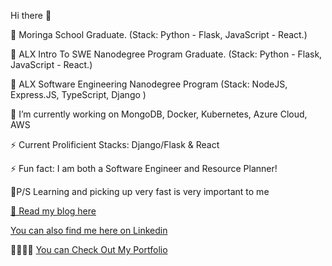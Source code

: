 Hi there 👋

🔭 Moringa School Graduate. (Stack: Python - Flask, JavaScript - React.)

🔭 ALX Intro To SWE Nanodegree Program  Graduate. (Stack: Python - Flask, JavaScript - React.)

🔭  ALX Software Engineering Nanodegree Program (Stack: NodeJS, Express.JS, TypeScript, Django )

🔭 I’m currently working on MongoDB, Docker, Kubernetes, Azure Cloud, AWS

⚡ Current Prolificient Stacks: Django/Flask & React 

⚡ Fun fact: I am both a Software Engineer and Resource Planner!

🔭P/S Learning and picking up very fast is very important to me

[💬 Read my blog here ](https://richard-miruka.hashnode.dev)

[You can also find me here on Linkedin](https://www.linkedin.com/in/richard-miruka-05083b147)

🏋🏿🏋🏿 [You can Check Out My Portfolio]()
